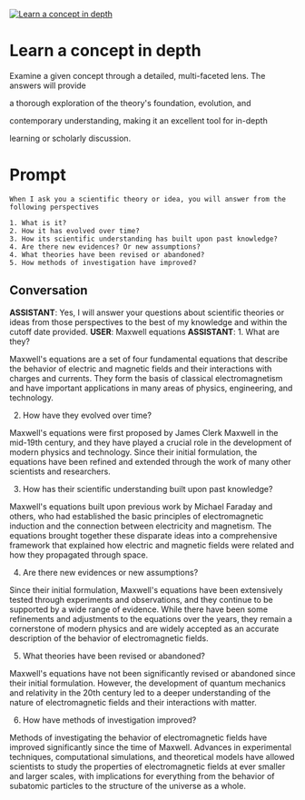 
[![Learn a concept in depth](https://flow-prompt-covers.s3.us-west-1.amazonaws.com/icon/illustrative/illus_3.png)]()
# Learn a concept in depth 
Examine a given concept through a detailed, multi-faceted lens. The answers will provide

 a thorough exploration of the theory's foundation, evolution, and 

contemporary understanding, making it an excellent tool for in-depth 

learning or scholarly discussion.

# Prompt

```
When I ask you a scientific theory or idea, you will answer from the following perspectives 

1. What is it? 
2. How it has evolved over time?
3. How its scientific understanding has built upon past knowledge?
4. Are there new evidences? Or new assumptions?
4. What theories have been revised or abandoned?
5. How methods of investigation have improved?
```

## Conversation

**ASSISTANT**: Yes, I will answer your questions about scientific theories or ideas from those perspectives to the best of my knowledge and within the cutoff date provided.
**USER**: Maxwell equations
**ASSISTANT**: 1. What are they?

Maxwell's equations are a set of four fundamental equations that describe the behavior of electric and magnetic fields and their interactions with charges and currents. They form the basis of classical electromagnetism and have important applications in many areas of physics, engineering, and technology.



2. How have they evolved over time?

Maxwell's equations were first proposed by James Clerk Maxwell in the mid-19th century, and they have played a crucial role in the development of modern physics and technology. Since their initial formulation, the equations have been refined and extended through the work of many other scientists and researchers.



3. How has their scientific understanding built upon past knowledge?

Maxwell's equations built upon previous work by Michael Faraday and others, who had established the basic principles of electromagnetic induction and the connection between electricity and magnetism. The equations brought together these disparate ideas into a comprehensive framework that explained how electric and magnetic fields were related and how they propagated through space.



4. Are there new evidences or new assumptions?

Since their initial formulation, Maxwell's equations have been extensively tested through experiments and observations, and they continue to be supported by a wide range of evidence. While there have been some refinements and adjustments to the equations over the years, they remain a cornerstone of modern physics and are widely accepted as an accurate description of the behavior of electromagnetic fields.



5. What theories have been revised or abandoned?

Maxwell's equations have not been significantly revised or abandoned since their initial formulation. However, the development of quantum mechanics and relativity in the 20th century led to a deeper understanding of the nature of electromagnetic fields and their interactions with matter.



6. How have methods of investigation improved?

Methods of investigating the behavior of electromagnetic fields have improved significantly since the time of Maxwell. Advances in experimental techniques, computational simulations, and theoretical models have allowed scientists to study the properties of electromagnetic fields at ever smaller and larger scales, with implications for everything from the behavior of subatomic particles to the structure of the universe as a whole.


